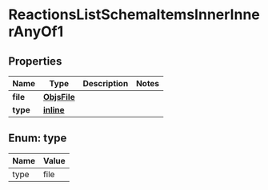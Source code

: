 
# ReactionsListSchemaItemsInnerInnerAnyOf1

## Properties
Name | Type | Description | Notes
------------ | ------------- | ------------- | -------------
**file** | [**ObjsFile**](ObjsFile.md) |  | 
**type** | [**inline**](#Type) |  | 


<a name="Type"></a>
## Enum: type
Name | Value
---- | -----
type | file



